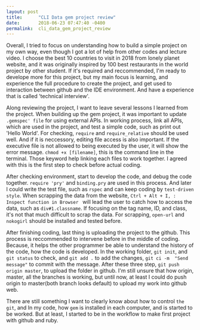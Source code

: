 ```yaml
---
layout: post
title:      "CLI Data gem project review"
date:       2018-06-23 07:47:40 -0400
permalink:  cli_data_gem_project_review
---
```



Overall, I tried to focus on understanding how to build a simple project on my own way, even though I got a lot of help from other codes and lecture video. I choose the best 10 countries to visit in 2018 from lonely planet website, and it was originally inspired by 100 best restaurants in the world project by other student. If it's required and reccommended, I'm ready to develope more for this project, but my main focus is learning, and experience the full procedure to create the project, and get used to interaction between github and the IDE environment. And have a experience that is called 'technical interview'.

Along reviewing the project, I want to leave several lessons I learned from the project. When building up the gem project, it was important to update `.gemspec' file` for using external APIs. In working process, link all APIs, which are used in the project, and test a simple code, such as print out 'Hello World'. For checking, `require` and `require_relative` should be used well. And if it is neccessory, editing file access is also important. If the executive file is not allowed to being executed by the user, it will show the error message. `chmod +x [filename]`, this is the command line in the terminal. Those keyword help linking each files to work together. I agreed with this is the first step to check before actual coding. 

After checking environment, start to develop the code, and debug the code together. `require 'pry'` and `binding.pry` are used in this process. And later I could write the test file, such as `rspec` and can keep coding by `test-driven style`. When scrapping the data from the website, `Ctrl + Alt + I, :  Inspect function in Browser ` will lead the user to catch how to access the data, such as `div#1.classname`. If focusing on the tag name, ID, and class, it's not that much difficult to scrap the data. For scrapping, `open-url` and `nokogirl` should be installed and tested before.

After finishing coding, last thing is uploading the project to the github. This process is reccommended to intervene before in the middle of coding. Because, it helps the other programmer be able to understand the history of the code, how the code is developed. In the working folder, `git init`, and `git status` to check, and `git add .` to add the changes,  `git ci -m  "Send message"` to commit with the message. After these three step, `git push origin master`, to upload the folder in github. I'm still unsure that how origin, master, all the branches is working, but until now, at least I could do push origin to master(both branch looks default) to upload my work into github web. 

There are still something I want to clearly know about how to control `the git`, and In my code, how `gem` is installed in each computer, and is started to be worked.  But at least, I started to be in the workflow to make first project with github and ruby.
